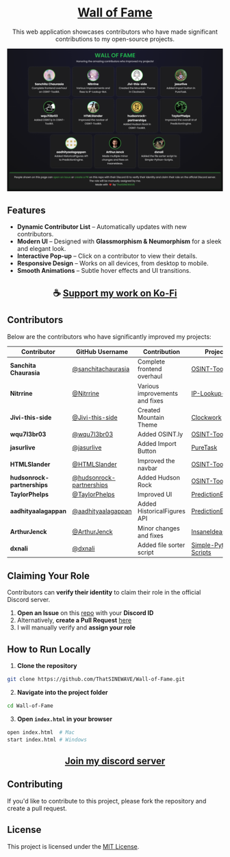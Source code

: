 <div align="center">

# [Wall of Fame](https://ThatSINEWAVE.github.io/Wall-of-Fame/)

This web application showcases contributors who have made significant contributions to my open-source projects.  

![Wall-of-Fame](https://raw.githubusercontent.com/ThatSINEWAVE/Wall-of-Fame/refs/heads/main/.github/SCREENSHOTS/Wall-of-Fame.png)

</div>

## Features  

- **Dynamic Contributor List** – Automatically updates with new contributors.  
- **Modern UI** – Designed with **Glassmorphism & Neumorphism** for a sleek and elegant look.  
- **Interactive Pop-up** – Click on a contributor to view their details.  
- **Responsive Design** – Works on all devices, from desktop to mobile.  
- **Smooth Animations** – Subtle hover effects and UI transitions.  

<div align="center">

## ☕ [Support my work on Ko-Fi](https://ko-fi.com/thatsinewave)

</div>

## Contributors  

Below are the contributors who have significantly improved my projects:  

| Contributor                 | GitHub Username                                                        | Contribution                   | Project                                                                               |
|-----------------------------|------------------------------------------------------------------------|--------------------------------|---------------------------------------------------------------------------------------|
| **Sanchita Chaurasia**      | [@sanchitachaurasia](https://github.com/sanchitachaurasia)             | Complete frontend overhaul     | [OSINT-Toolkit](https://github.com/ThatSINEWAVE/OSINT-Toolkit/pull/4)                 |
| **Nitrrine**                | [@Nitrrine](https://github.com/Nitrrine)                               | Various improvements and fixes | [IP-Lookup-Bot](https://github.com/ThatSINEWAVE/IP-Lookup-Bot/pull/7)                 |
| **Jivi-this-side**          | [@Jivi-this-side](https://github.com/Jivi-this-side)                   | Created Mountain Theme         | [Clockwork](https://github.com/ThatSINEWAVE/Clockwork/pull/2)                         |
| **wqu7l3br03**              | [@wqu7l3br03](https://github.com/wqu7l3br03)                           | Added OSINT.ly                 | [OSINT-Toolkit](https://github.com/ThatSINEWAVE/OSINT-Toolkit/pull/5)                 |
| **jasurlive**               | [@jasurlive](https://github.com/jasurlive)                             | Added Import Button            | [PureTask](https://github.com/ThatSINEWAVE/PureTask/pull/5)                           |
| **HTMLSlander**             | [@HTMLSlander](https://github.com/HTMLSlander)                         | Improved the navbar            | [OSINT-Toolkit](https://github.com/ThatSINEWAVE/OSINT-Toolkit/pull/7)                 |
| **hudsonrock-partnerships** | [@hudsonrock-partnerships](https://github.com/hudsonrock-partnerships) | Added Hudson Rock              | [OSINT-Toolkit](https://github.com/ThatSINEWAVE/OSINT-Toolkit/pull/8)                 |
| **TaylorPhelps**            | [@TaylorPhelps](https://github.com/TaylorPhelps)                       | Improved UI                    | [PredictionEngine](https://github.com/ThatSINEWAVE/PredictionEngine/pull/2)           |
| **aadhityaalagappan**       | [@aadhityaalagappan](https://github.com/aadhityaalagappan)             | Added HistoricalFigures API    | [PredictionEngine](https://github.com/ThatSINEWAVE/PredictionEngine/pull/3)           |
| **ArthurJenck**             | [@ArthurJenck](https://github.com/ArthurJenck)                         | Minor changes and fixes        | [InsaneIdeas](https://github.com/ThatSINEWAVE/InsaneIdeas/pull/2)                     |
| **dxnali**                  | [@dxnali](https://github.com/dxnali)                                   | Added file sorter script       | [Simple-Python-Scripts](https://github.com/ThatSINEWAVE/Simple-Python-Scripts/pull/3) |

## Claiming Your Role  

Contributors can **verify their identity** to claim their role in the official Discord server.  

1. **Open an Issue** on this [repo](https://github.com/ThatSINEWAVE/Wall-of-Fame/issues) with your **Discord ID**  
2. Alternatively, **create a Pull Request** [here](https://github.com/ThatSINEWAVE/Wall-of-Fame/pulls)  
3. I will manually verify and **assign your role**  


## How to Run Locally  

1. **Clone the repository**  
```bash
git clone https://github.com/ThatSINEWAVE/Wall-of-Fame.git
```

2. **Navigate into the project folder**  
```bash
cd Wall-of-Fame
```

3. **Open `index.html` in your browser**  
```bash
open index.html  # Mac
start index.html # Windows
```

<div align="center">

## [Join my discord server](https://discord.gg/2nHHHBWNDw)

</div>

## Contributing

If you'd like to contribute to this project, please fork the repository and create a pull request.

## License

This project is licensed under the [MIT License](LICENSE).
